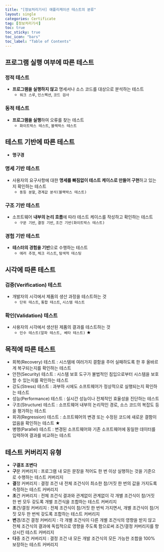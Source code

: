 ```yaml
---
title: "[정보처리기사] 애플리케이션 테스트의 분류"
layout: single
categories: Certificate
tag: [정보처리기사]
toc: true
toc_sticky: true
toc_icon: "bars"
toc_label: "Table of Contents"
---
```


## 프로그램 실행 여부에 따른 테스트
### 정적 테스트
- **프로그램을 실행하지 않고** 명세서나 소스 코드를 대상으로 분석하는 테스트
  - `워크 스루`, `인스펙션`, `코드 검사`

### 동적 테스트
- **프로그램을 실행**하여 오류를 찾는 테스트
  - `화이트박스 테스트`, `블랙박스 테스트`


## 테스트 기반에 따른 테스트
- **명구경**

### **명**세 기반 테스트
- 사용자의 요구사항에 대한 **명세를 빠짐없이 테스트 케이스로 만들어 구현**하고 있는지 확인하는 테스트
  - `동등 분할`, `경계값 분석(블랙박스 테스트)`

### **구**조 기반 테스트
- 소프트웨어 **내부의 논리 흐름**에 따라 테스트 케이스를 작성하고 확인하는 테스트
  - `구문 기반`, `결정 기반`, `조건 기반(화이트박스 테스트)`

### **경**험 기반 테스트
- **테스터의 경험을 기반**으로 수행하는 테스트
  - `에러 추정`, `체크 리스트`, `탐색적 테스팅`


## 시각에 따른 테스트
### 검증(Verification) 테스트
- 개발자의 시각에서 제품의 생산 과정을 테스트하는 것
  - `단위 테스트`, `통합 테스트`, `시스템 테스트`

### 확인(Validation) 테스트
- 사용자의 시각에서 생산된 제품의 결과를 테스트하는 것
  - `인수 테스트(알파 테스트, 베타 테스트)` ★


## 목적에 따른 테스트
- 회복(Recovery) 테스트 : 시스템에 여러가지 결함을 주어 실패하도록 한 후 올바르게 복구되는지를 확인하는 테스트
- 안전(Security) 테스트 : 시스템 보호 도구가 불법적인 침입으로부터 시스템을 보호할 수 있는지를 확인하는 테스트
- 강도(Stress) 테스트 : 과부하 시에도 소프트웨어가 정상적으로 실행되는지 확인하는 테스트
- 성능(Performance) 테스트 : 실시간 성능이나 전체적인 효율성을 진단하는 테스트
- 구조(Structure) 테스트 : 소프트웨어 내부의 논리적인 경로, 소스 코드의 복잡도 등을 평가하는 테스트
- 회귀(Regression) 테스트 : 소프트웨어의 변경 또는 수정된 코드에 새로운 결함이 없음을 확인하는 테스트 ★
- 병행(Parallel) 테스트 : 변경된 소프트웨어와 기존 소프트웨어에 동일한 데이터를 입력하여 결과를 비교하는 테스트

## 테스트 커버리지 유형
- **구결조 조변다**
- **구**문 커버리지 : 프로그램 내 모든 문장을 적어도 한 번 이상 실행하는 것을 기준으로 수행하는 테스트 커버리지
- **결**정 커버리지 : 결정 조건 내 전체 조건식이 최소한 참/거짓 한 번의 값을 가지도록 측정하는 테스트 커버리지
- **조**건 커버리지 : 전체 조건식 결과와 관계없이 관계없이 각 개별 조건식이 참/거짓 한 번 모두 갖도록 개별 조건식을 조합하는 테스트 커버리지
- **조**건/결정 커버리지 : 전체 조건식이 참/거짓 한 번씩 가지면서, 개별 조건식이 참/거짓 모두 한 번씩 갖도록 조합하는 테스트 커버리지
- **변**경/조건 결정 커버리지 : 각 개별 조건식이 다른 개별 조건식의 영향을 받지 않고 전체 조건식의 결과에 독립적으로 영향을 주도록 함으로써 조건/결정 커버리지를 향상시킨 테스트 커버리지
- **다**중 조건 커버리지 : 결정 조건 내 모든 개발 조건식의 모든 가능한 조합을 100% 보장하는 테스트 커버리지
